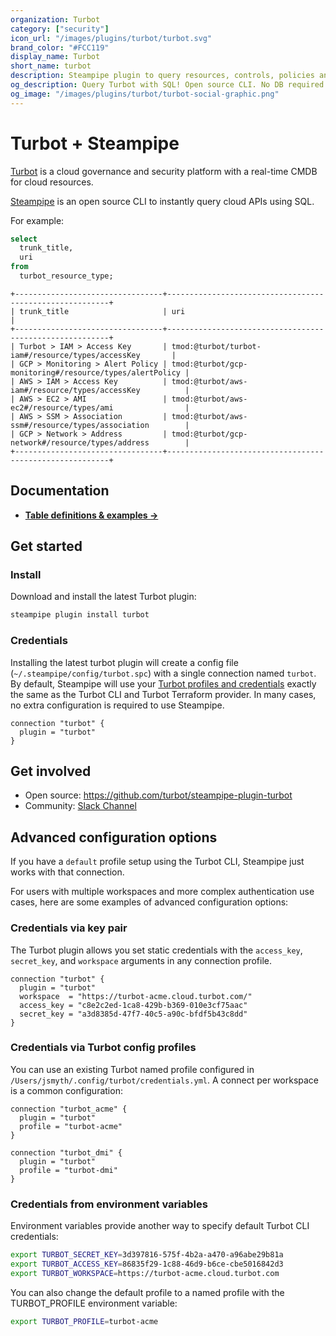 ```yaml
---
organization: Turbot
category: ["security"]
icon_url: "/images/plugins/turbot/turbot.svg"
brand_color: "#FCC119"
display_name: Turbot
short_name: turbot
description: Steampipe plugin to query resources, controls, policies and more from Turbot.
og_description: Query Turbot with SQL! Open source CLI. No DB required.
og_image: "/images/plugins/turbot/turbot-social-graphic.png"
---
```


# Turbot + Steampipe

[Turbot](https://turbot.com/) is a cloud governance and security platform with a real-time CMDB for cloud resources.

[Steampipe](https://steampipe.io) is an open source CLI to instantly query cloud APIs using SQL.

For example:

```sql
select
  trunk_title,
  uri
from
  turbot_resource_type;
```

```
+---------------------------------+---------------------------------------------------------+
| trunk_title                     | uri                                                     |
+---------------------------------+---------------------------------------------------------+
| Turbot > IAM > Access Key       | tmod:@turbot/turbot-iam#/resource/types/accessKey       |
| GCP > Monitoring > Alert Policy | tmod:@turbot/gcp-monitoring#/resource/types/alertPolicy |
| AWS > IAM > Access Key          | tmod:@turbot/aws-iam#/resource/types/accessKey          |
| AWS > EC2 > AMI                 | tmod:@turbot/aws-ec2#/resource/types/ami                |
| AWS > SSM > Association         | tmod:@turbot/aws-ssm#/resource/types/association        |
| GCP > Network > Address         | tmod:@turbot/gcp-network#/resource/types/address        |
+---------------------------------+---------------------------------------------------------+
```

## Documentation

- **[Table definitions & examples →](/plugins/turbot/turbot/tables)**

## Get started

### Install

Download and install the latest Turbot plugin:

```bash
steampipe plugin install turbot
```

### Credentials

Installing the latest turbot plugin will create a config file (`~/.steampipe/config/turbot.spc`) with a single connection named `turbot`. By default, Steampipe will use your [Turbot profiles and credentials](https://turbot.com/v5/docs/reference/cli/installation#setup-your-turbot-credentials) exactly the same as the Turbot CLI and Turbot Terraform provider. In many cases, no extra configuration is required to use Steampipe.

```hcl
connection "turbot" {
  plugin = "turbot"
}
```

## Get involved

- Open source: https://github.com/turbot/steampipe-plugin-turbot
- Community: [Slack Channel](https://steampipe.io/community/join)

## Advanced configuration options

If you have a `default` profile setup using the Turbot CLI, Steampipe just works with that connection.

For users with multiple workspaces and more complex authentication use cases, here are some examples of advanced configuration options:

### Credentials via key pair

The Turbot plugin allows you set static credentials with the `access_key`, `secret_key`, and `workspace` arguments in any connection profile.

```hcl
connection "turbot" {
  plugin = "turbot"
  workspace  = "https://turbot-acme.cloud.turbot.com/"
  access_key = "c8e2c2ed-1ca8-429b-b369-010e3cf75aac"
  secret_key = "a3d8385d-47f7-40c5-a90c-bfdf5b43c8dd"
}
```

### Credentials via Turbot config profiles

You can use an existing Turbot named profile configured in `/Users/jsmyth/.config/turbot/credentials.yml`. A connect per workspace is a common configuration:

```hcl
connection "turbot_acme" {
  plugin = "turbot"
  profile = "turbot-acme"
}

connection "turbot_dmi" {
  plugin = "turbot"
  profile = "turbot-dmi"
}

```

### Credentials from environment variables

Environment variables provide another way to specify default Turbot CLI credentials:

```sh
export TURBOT_SECRET_KEY=3d397816-575f-4b2a-a470-a96abe29b81a
export TURBOT_ACCESS_KEY=86835f29-1c88-46d9-b6ce-cbe5016842d3
export TURBOT_WORKSPACE=https://turbot-acme.cloud.turbot.com
```

You can also change the default profile to a named profile with the TURBOT_PROFILE environment variable:

```sh
export TURBOT_PROFILE=turbot-acme
```
